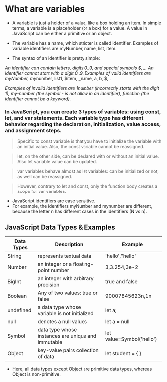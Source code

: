 # What are variables

- A variable is just a holder of a value, like a box holding an item. In simple terms, a variable is a placeholder (or a box) for a value. A value in JavaScript can be either a primitive or an object.
- The variable has a name, which stricter is called identifier. Examples of variable identifiers are myNumber, name, list, item.

- The syntax of an identifier is pretty simple:

*An identifier can contain letters, digits 0..9, and special symbols $, \_. An identifier cannot start with a digit 0..9.
Examples of valid identifiers are myNumber, my*number, list1, $item, \_name, a, b, $, _._

_Examples of invalid identifiers are 1number (incorrectly starts with the digit 1), my-number (the symbol - is not allow in an identifier), function (the identifier cannot be a keyword)._

### In JavaScript, you can create 3 types of variables: using **const, let, and var** statements. Each variable type has different behavior regarding the declaration, initialization, value access, and assignment steps.

> Specific to const variable is that you have to initialize the variable with an initial value. Also, the const variable cannot be reassigned.

> let, on the other side, can be declared with or without an initial value. Also let variable value can be updated.

> var variables behave almost as let variables: can be initialized or not, as well can be reassigned.

> However, contrary to let and const, only the function body creates a scope for var variables.

- JavaScript identifiers are case sensitive.
- For example, the identifiers myNumber and mynumber are different, because the letter n has different cases in the identifiers (N vs n).

## JavaScript Data Types & Examples

| Data Types | Description                                        | Example                   |
| ---------- | -------------------------------------------------- | ------------------------- |
| String     | represents textual data                            | 'hello',"hello"           |
| Number     | an integer or a floating-point number              | 3,3.254,3e-2              |
| BigInt     | an integer with arbitrary precision                | true and false            |
| Boolean    | Any of two values: true or false                   | 90007845623n,1n           |
| undefined  | a data type whose variable is not initialized      | let a;                    |
| null       | denotes a null values                              | let a = null              |
| Symbol     | data type whose instances are unique and immutable | let value=Symbol('hello') |
| Object     | key-value pairs collection of data                 | let student = { }         |

- Here, all data types except Object are primitive data types, whereas Object is non-primitive.
